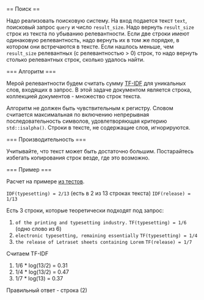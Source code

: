 == Поиск ==

Надо реализовать поисковую систему. На вход подается текст `text`, поисковый запрос `query` и число
`result_size`. Надо вернуть `result_size` строк из текста по убыванию релевантности.
Если две строки имеют одинаковую релевантность, надо вернуть их в том же порядке, в котором
они встречаются в тексте. Если нашлось меньше, чем `result_size` релевантных (с релевантностью > 0)
строк, то надо вернуть столько релевантных строк, сколько удалось найти.

=== Алгоритм ===

Мерой релевантности будем считать сумму [TF-IDF](https://ru.wikipedia.org/wiki/TF-IDF) для уникальных слов, входящих в запрос. В этой задаче документом является строка, коллекцией документов - множество строк текста.

Алгоритм не должен быть чувствительным к регистру. Словом считается максимальная по включению непрерывная последовательность символов, удовлетворяющая критерию `std::isalpha()`.
Строки в тексте, не содержащие слов, игнорируются.

=== Производительность ===

Учитывайте, что текст может быть достаточно большим. Постарайтесь избегать копирования строк везде, где это возможно.

=== Пример ===

Расчет на примере [из тестов](test.cpp).

`IDF(typesetting) = 2/13` (есть в 2 из 13 строках текста)
`IDF(release) = 1/13`

Есть 3 строки, которые теоретически подходят под запрос:
1) `of the printing and typesetting industry.` `TF(typesetting) = 1/6` (одно слово из 6)
2) `electronic typesetting, remaining essentially` `TF(typesetting) = 1/4`
3) `the release of Letraset sheets containing Lorem` `TF(release) = 1/7`

Считаем TF-IDF
1) 1/6 * log(13/2) = 0.31
2) 1/4 * log(13/2) = 0.47
3) 1/7 * log(13) = 0.37

Правильный ответ - строка (2)
